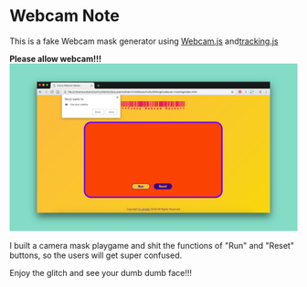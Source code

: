 # Webcam Note
This is a fake Webcam mask generator using [Webcam.js](https://pixlcore.com/read/WebcamJS) and[tracking.js](https://trackingjs.com/)

<b>Please allow webcam!!!</b>
![screenshot01](/images/screenshot01.png)

I built a camera mask playgame and shit the functions of "Run" and "Reset" buttons, so the users will get super confused.

Enjoy the glitch and see your dumb dumb face!!!
